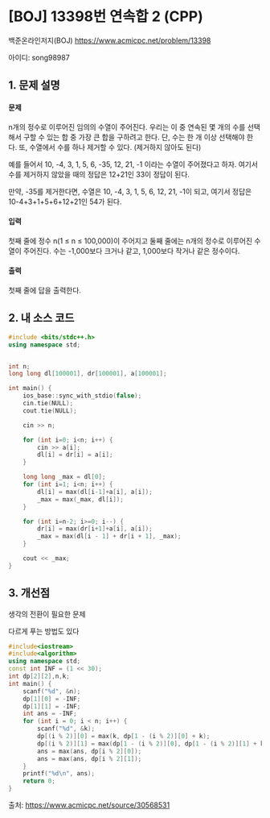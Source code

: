 # [BOJ] 13398번 연속합 2 (CPP)


백준온라인저지(BOJ) https://www.acmicpc.net/problem/13398


아이디: song98987


## 1. 문제 설명

#### 문제
n개의 정수로 이루어진 임의의 수열이 주어진다. 우리는 이 중 연속된 몇 개의 수를 선택해서 구할 수 있는 합 중 가장 큰 합을 구하려고 한다. 단, 수는 한 개 이상 선택해야 한다. 또, 수열에서 수를 하나 제거할 수 있다. (제거하지 않아도 된다)

예를 들어서 10, -4, 3, 1, 5, 6, -35, 12, 21, -1 이라는 수열이 주어졌다고 하자. 여기서 수를 제거하지 않았을 때의 정답은 12+21인 33이 정답이 된다.

만약, -35를 제거한다면, 수열은 10, -4, 3, 1, 5, 6, 12, 21, -1이 되고, 여기서 정답은 10-4+3+1+5+6+12+21인 54가 된다.

#### 입력
첫째 줄에 정수 n(1 ≤ n ≤ 100,000)이 주어지고 둘째 줄에는 n개의 정수로 이루어진 수열이 주어진다. 수는 -1,000보다 크거나 같고, 1,000보다 작거나 같은 정수이다.

#### 출력
첫째 줄에 답을 출력한다.

## 2. 내 소스 코드

```c++
#include <bits/stdc++.h>
using namespace std;


int n;
long long dl[100001], dr[100001], a[100001];

int main() {
    ios_base::sync_with_stdio(false);
    cin.tie(NULL);
    cout.tie(NULL);

    cin >> n;

    for (int i=0; i<n; i++) {
        cin >> a[i];
        dl[i] = dr[i] = a[i];
    }

    long long _max = dl[0];
    for (int i=1; i<n; i++) {
        dl[i] = max(dl[i-1]+a[i], a[i]);
        _max = max(_max, dl[i]);
    }

    for (int i=n-2; i>=0; i--) {
        dr[i] = max(dr[i+1]+a[i], a[i]);
        _max = max(dl[i - 1] + dr[i + 1], _max);
    }

    cout << _max;
}
```

## 3. 개선점

생각의 전환이 필요한 문제

다르게 푸는 방법도 있다

```c++
#include<iostream>
#include<algorithm>
using namespace std;
const int INF = (1 << 30);
int dp[2][2],n,k;
int main() {
	scanf("%d", &n);
	dp[1][0] = -INF;
	dp[1][1] = -INF;
	int ans = -INF;
	for (int i = 0; i < n; i++) {
		scanf("%d", &k);
		dp[(i % 2)][0] = max(k, dp[1 - (i % 2)][0] + k);
		dp[(i % 2)][1] = max(dp[1 - (i % 2)][0], dp[1 - (i % 2)][1] + k);
		ans = max(ans, dp[i % 2][0]);
		ans = max(ans, dp[i % 2][1]);
	}
	printf("%d\n", ans);
	return 0;
}
```
출처: https://www.acmicpc.net/source/30568531
